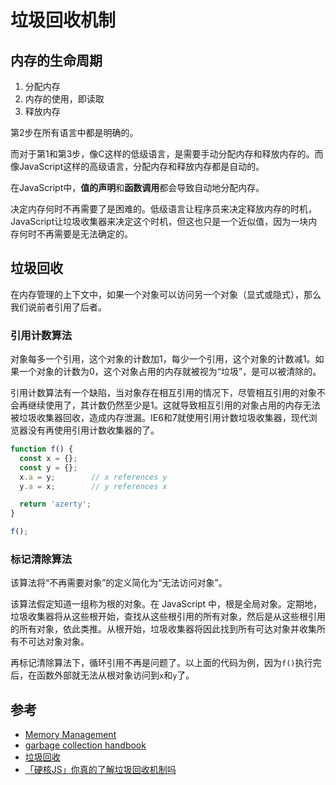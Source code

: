 # 垃圾回收机制

## 内存的生命周期

1. 分配内存
2. 内存的使用，即读取
3. 释放内存

第2步在所有语言中都是明确的。

而对于第1和第3步，像C这样的低级语言，是需要手动分配内存和释放内存的。而像JavaScript这样的高级语言，分配内存和释放内存都是自动的。

在JavaScript中，**值的声明**和**函数调用**都会导致自动地分配内存。

决定内存何时不再需要了是困难的。低级语言让程序员来决定释放内存的时机，JavaScript让垃圾收集器来决定这个时机，但这也只是一个近似值，因为一块内存何时不再需要是无法确定的。

## 垃圾回收

在内存管理的上下文中，如果一个对象可以访问另一个对象（显式或隐式），那么我们说前者引用了后者。

### 引用计数算法

对象每多一个引用，这个对象的计数加1，每少一个引用，这个对象的计数减1。如果一个对象的计数为0，这个对象占用的内存就被视为“垃圾”，是可以被清除的。

引用计数算法有一个缺陷，当对象存在相互引用的情况下，尽管相互引用的对象不会再继续使用了，其计数仍然至少是1。这就导致相互引用的对象占用的内存无法被垃圾收集器回收，造成内存泄漏。IE6和7就使用引用计数垃圾收集器，现代浏览器没有再使用引用计数收集器的了。

```js
function f() {
  const x = {};
  const y = {};
  x.a = y;        // x references y
  y.a = x;        // y references x

  return 'azerty';
}

f();
```

### 标记清除算法

该算法将“不再需要对象”的定义简化为“无法访问对象”。

该算法假定知道一组称为根的对象。在 JavaScript 中，根是全局对象。定期地，垃圾收集器将从这些根开始，查找从这些根引用的所有对象，然后是从这些根引用的所有对象，依此类推。从根开始，垃圾收集器将因此找到所有可达对象并收集所有不可达对象对象。

再标记清除算法下，循环引用不再是问题了。以上面的代码为例，因为`f()`执行完后，在函数外部就无法从根对象访问到`x`和`y`了。

## 参考

- [Memory Management](https://developer.mozilla.org/en-US/docs/Web/JavaScript/Memory_Management#references)
- [garbage collection handbook](https://gchandbook.org/)
- [垃圾回收](https://zh.javascript.info/garbage-collection)
- [「硬核JS」你真的了解垃圾回收机制吗](https://juejin.cn/post/6981588276356317214#heading-20)